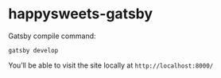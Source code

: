 # happysweets-gatsby

Gatsby compile command:

`gatsby develop`

You’ll be able to visit the site locally at `http://localhost:8000/ `